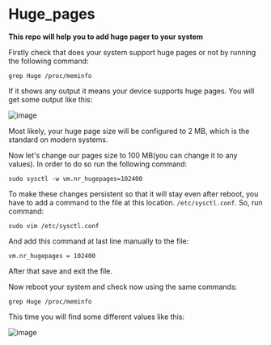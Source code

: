 # Huge_pages

**This repo will help you to add huge pager to your system**


Firstly check that does your system support huge pages or not by running the following command:
```
grep Huge /proc/meminfo
```
 If it shows any output it means your device supports huge pages.
 You will get some output like this:
 
![image](https://user-images.githubusercontent.com/98207888/204806320-32e689e2-363d-4ee7-93c0-a4ae368b8b9a.png)

Most likely, your huge page size will be configured to 2 MB, which is the standard on modern systems.

Now let's change our pages size to 100 MB(you can change it to any values).
In order to do so run the following command:
```
sudo sysctl -w vm.nr_hugepages=102400
```
To make these changes persistent so that it will stay even after reboot, you have to add a command to the file at this location.
`/etc/sysctl.conf`.
So, run command:
```
sudo vim /etc/sysctl.conf
```

And add this command  at last line manually to the file:
```
vm.nr_hugepages = 102400
```
After that save and exit the file.

Now reboot your system and check now using the same commands:
```
grep Huge /proc/meminfo
```

This time you will find some different values like this:

![image](https://user-images.githubusercontent.com/98207888/204807862-3b1cfd47-c18d-44b4-b8e2-f904113986dc.png)
